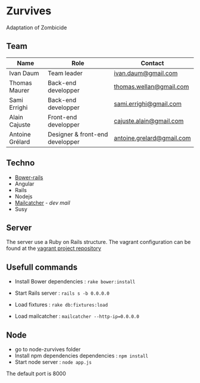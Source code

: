 # Zurvives
Adaptation of Zombicide

## Team

| Name  |  Role | Contact
| ------------- | ------------- | ------------- |
| Ivan Daum  | Team leader | ivan.daum@gmail.com |
| Thomas Maurer  | Back-end developper | thomas.wellan@gmail.com |
| Sami Errighi  | Back-end developper | sami.errighi@gmail.com |
| Alain Cajuste  | Front-end developper | cajuste.alain@gmail.com |
| Antoine Grélard  | Designer & front-end developper | antoine.grelard@gmail.com |

## Techno

* [Bower-rails](https://github.com/rharriso/bower-rails)
* Angular
* Rails
* Nodejs
* [Mailcatcher](http://mailcatcher.me/) - *dev mail*
* Susy

## Server

The server use a Ruby on Rails structure. The vagrant configuration can be found at the [vagrant project repository](https://github.com/Metali/Vagrant_init)

## Usefull commands

* Install Bower dependencies : ``` rake bower:install ```
* Start Rails server : ``` rails s -b 0.0.0.0 ```

* Load fixtures : ``` rake db:fixtures:load ```
* Load mailcatcher : ``` mailcatcher --http-ip=0.0.0.0 ```

## Node
* go to node-zurvives folder
* Install npm dependencies dependencies : ``` npm install ```
* Start node server : ``` node app.js ```

The default port is 8000

